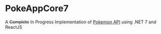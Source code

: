 # PokeAppCore7

A ~~Complete~~ In Progress Implementation of <a href="https://pokeapi.co">Pokemon API</a> using .NET 7 and ReactJS

